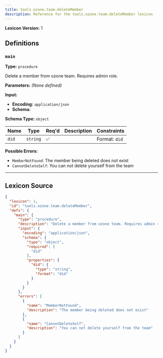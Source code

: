```yaml
---
title: tools.ozone.team.deleteMember
description: Reference for the tools.ozone.team.deleteMember lexicon
---
```

**Lexicon Version:** 1

## Definitions

<a name="main"></a>
### `main`

**Type:** `procedure`

Delete a member from ozone team. Requires admin role.

**Parameters:** _(None defined)_

**Input:**

- **Encoding:** `application/json`
- **Schema:**

**Schema Type:** `object`

| Name | Type | Req'd  | Description | Constraints |
|------|------|----------|-------------|-------------|
| `did` | `string` | ✅  |  | Format: `did` |
**Possible Errors:**

- `MemberNotFound`: The member being deleted does not exist
- `CannotDeleteSelf`: You can not delete yourself from the team

---

## Lexicon Source
```json
{
  "lexicon": 1,
  "id": "tools.ozone.team.deleteMember",
  "defs": {
    "main": {
      "type": "procedure",
      "description": "Delete a member from ozone team. Requires admin role.",
      "input": {
        "encoding": "application/json",
        "schema": {
          "type": "object",
          "required": [
            "did"
          ],
          "properties": {
            "did": {
              "type": "string",
              "format": "did"
            }
          }
        }
      },
      "errors": [
        {
          "name": "MemberNotFound",
          "description": "The member being deleted does not exist"
        },
        {
          "name": "CannotDeleteSelf",
          "description": "You can not delete yourself from the team"
        }
      ]
    }
  }
}
```
